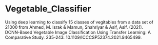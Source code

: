 # Vegetable_Classifier
 Using deep learning to classify 15 classes of vegitables from a data set of 21000 from Ahmed, M. Israk & Mamun, Shahriyar & Asif, Asif. (2021). DCNN-Based Vegetable Image Classification Using Transfer Learning: A Comparative Study. 235-243. 10.1109/ICCCSP52374.2021.9465499. 
